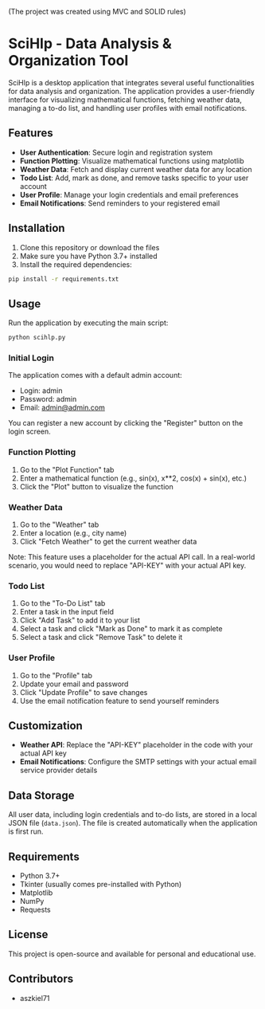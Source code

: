 (The project was created using MVC and SOLID rules)

# SciHlp - Data Analysis & Organization Tool

SciHlp is a desktop application that integrates several useful functionalities for data analysis and organization. The application provides a user-friendly interface for visualizing mathematical functions, fetching weather data, managing a to-do list, and handling user profiles with email notifications.

## Features

- **User Authentication**: Secure login and registration system
- **Function Plotting**: Visualize mathematical functions using matplotlib
- **Weather Data**: Fetch and display current weather data for any location
- **Todo List**: Add, mark as done, and remove tasks specific to your user account
- **User Profile**: Manage your login credentials and email preferences
- **Email Notifications**: Send reminders to your registered email

## Installation

1. Clone this repository or download the files
2. Make sure you have Python 3.7+ installed
3. Install the required dependencies:

```bash
pip install -r requirements.txt
```

## Usage

Run the application by executing the main script:

```bash
python scihlp.py
```

### Initial Login

The application comes with a default admin account:
- Login: admin
- Password: admin
- Email: admin@admin.com

You can register a new account by clicking the "Register" button on the login screen.

### Function Plotting

1. Go to the "Plot Function" tab
2. Enter a mathematical function (e.g., sin(x), x**2, cos(x) + sin(x), etc.)
3. Click the "Plot" button to visualize the function

### Weather Data

1. Go to the "Weather" tab
2. Enter a location (e.g., city name)
3. Click "Fetch Weather" to get the current weather data

Note: This feature uses a placeholder for the actual API call. In a real-world scenario, you would need to replace "API-KEY" with your actual API key.

### Todo List

1. Go to the "To-Do List" tab
2. Enter a task in the input field
3. Click "Add Task" to add it to your list
4. Select a task and click "Mark as Done" to mark it as complete
5. Select a task and click "Remove Task" to delete it

### User Profile

1. Go to the "Profile" tab
2. Update your email and password
3. Click "Update Profile" to save changes
4. Use the email notification feature to send yourself reminders

## Customization

- **Weather API**: Replace the "API-KEY" placeholder in the code with your actual API key
- **Email Notifications**: Configure the SMTP settings with your actual email service provider details

## Data Storage

All user data, including login credentials and to-do lists, are stored in a local JSON file (`data.json`). The file is created automatically when the application is first run.

## Requirements

- Python 3.7+
- Tkinter (usually comes pre-installed with Python)
- Matplotlib
- NumPy
- Requests

## License

This project is open-source and available for personal and educational use.

## Contributors

- aszkiel71
